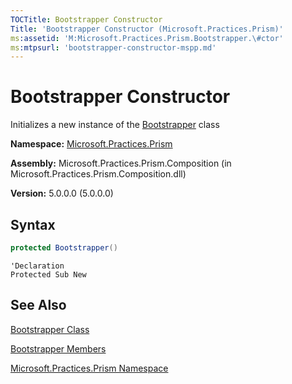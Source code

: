 ```yaml
---
TOCTitle: Bootstrapper Constructor
Title: 'Bootstrapper Constructor (Microsoft.Practices.Prism)'
ms:assetid: 'M:Microsoft.Practices.Prism.Bootstrapper.\#ctor'
ms:mtpsurl: 'bootstrapper-constructor-mspp.md'
---
```


# Bootstrapper Constructor

Initializes a new instance of the [Bootstrapper](/patterns-practices/reference/bootstrapper-class-mspp) class

**Namespace:** [Microsoft.Practices.Prism](/patterns-practices/reference/mspp-namespace)

**Assembly:** Microsoft.Practices.Prism.Composition (in Microsoft.Practices.Prism.Composition.dll)

**Version:** 5.0.0.0 (5.0.0.0)

## Syntax
```C#
protected Bootstrapper()
```
```VB
'Declaration
Protected Sub New
```

## See Also
[Bootstrapper Class](/patterns-practices/reference/bootstrapper-class-mspp)

[Bootstrapper Members](/patterns-practices/reference/bootstrapper-members-mspp)

[Microsoft.Practices.Prism Namespace](/patterns-practices/reference/mspp-namespace)